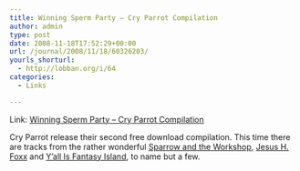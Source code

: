 ```yaml
---
title: Winning Sperm Party – Cry Parrot Compilation
author: admin
type: post
date: 2008-11-18T17:52:29+00:00
url: /journal/2008/11/18/60326203/
yourls_shorturl:
  - http://lobban.org/i/64
categories:
  - Links

---
```

Link: [Winning Sperm Party &#8211; Cry Parrot Compilation][1]

Cry Parrot release their second free download compilation. This time there are tracks from the rather wonderful [Sparrow and the Workshop][2], [Jesus H. Foxx][3] and [Y&#8217;all Is Fantasy Island][4], to name but a few.

 [1]: http://www.winningspermparty.com/cryparrot/
 [2]: http://www.myspace.com/sparrowandtheworkshop%20%20
 [3]: http://www.myspace.com/jesushfoxx
 [4]: http://www.myspace.com/yifimusic